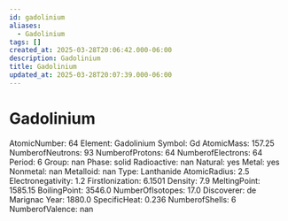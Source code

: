 ```yaml
---
id: gadolinium
aliases:
  - Gadolinium
tags: []
created_at: 2025-03-28T20:06:42.000-06:00
description: Gadolinium
title: Gadolinium
updated_at: 2025-03-28T20:07:39.000-06:00
---
```


# Gadolinium
AtomicNumber: 64
Element: Gadolinium
Symbol: Gd
AtomicMass: 157.25
NumberofNeutrons: 93
NumberofProtons: 64
NumberofElectrons: 64
Period: 6
Group: nan
Phase: solid
Radioactive: nan
Natural: yes
Metal: yes
Nonmetal: nan
Metalloid: nan
Type: Lanthanide
AtomicRadius: 2.5
Electronegativity: 1.2
FirstIonization: 6.1501
Density: 7.9
MeltingPoint: 1585.15
BoilingPoint: 3546.0
NumberOfIsotopes: 17.0
Discoverer: de Marignac
Year: 1880.0
SpecificHeat: 0.236
NumberofShells: 6
NumberofValence: nan
